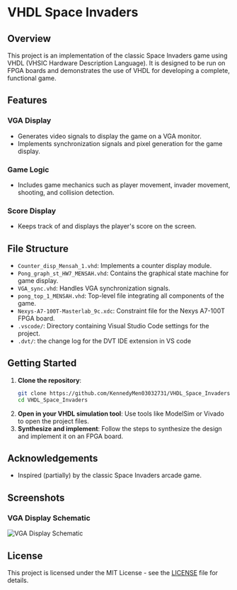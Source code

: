 # VHDL Space Invaders

## Overview
This project is an implementation of the classic Space Invaders game using VHDL (VHSIC Hardware Description Language). It is designed to be run on FPGA boards and demonstrates the use of VHDL for developing a complete, functional game.

## Features

### VGA Display
- Generates video signals to display the game on a VGA monitor.
- Implements synchronization signals and pixel generation for the game display.

### Game Logic
- Includes game mechanics such as player movement, invader movement, shooting, and collision detection.

### Score Display
- Keeps track of and displays the player's score on the screen.

## File Structure

- `Counter_disp_Mensah_1.vhd`: Implements a counter display module.
- `Pong_graph_st_HW7_MENSAH.vhd`: Contains the graphical state machine for game display.
- `VGA_sync.vhd`: Handles VGA synchronization signals.
- `pong_top_1_MENSAH.vhd`: Top-level file integrating all components of the game.
- `Nexys-A7-100T-Masterlab_9c.xdc`: Constraint file for the Nexys A7-100T FPGA board.
- `.vscode/`: Directory containing Visual Studio Code settings for the project.
- `.dvt/`: the change log for the DVT IDE extension in VS code 

## Getting Started

1. **Clone the repository**:
    ```sh
    git clone https://github.com/KennedyMen03032731/VHDL_Space_Invaders.git
    cd VHDL_Space_Invaders
    ```
2. **Open in your VHDL simulation tool**: Use tools like ModelSim or Vivado to open the project files.
3. **Synthesize and implement**: Follow the steps to synthesize the design and implement it on an FPGA board.

## Acknowledgements

- Inspired (partially) by the classic Space Invaders arcade game.


## Screenshots


### VGA Display Schematic
![VGA Display Schematic]([[https://i.ibb.co/fM4XPm0/schematic-of-path.png])

## License

This project is licensed under the MIT License - see the [LICENSE](LICENSE) file for details.
